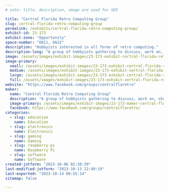```yaml
---
# note: title, description, image are used for SEO

title: "Certral Florida Retro Computing Group"
slug: certral-florida-retro-computing-group
permalink: /exhibits/certral-florida-retro-computing-group/
exhibit-id: 23-173
exhibit-zone: "Opportunity"
space-number: "OA11, OA12"
description: "Hobbyists interested in all forms of retro computing."
description-long: "A group of hobbyists gathering to discuss, work on, share, program, and reminisce about the early days of computing, home-brew, retro computers, and anything related.  If TRS-80, VIC-20, TI-99/4A, Atari 400, C64, Apple II, 6502, Z80, PDP-11 (and more) mean anything to you, then you need to join us."
image: /assets/images/exhibit-images/23-173-exhibit-certral-florida-retro-computing-group-43-retro-computers-5309-large.jpg
image-primary: 
  small: /assets/images/exhibit-images/23-173-exhibit-certral-florida-retro-computing-group-43-retro-computers-5309-small.jpg
  medium: /assets/images/exhibit-images/23-173-exhibit-certral-florida-retro-computing-group-43-retro-computers-5309-medium.jpg
  large: /assets/images/exhibit-images/23-173-exhibit-certral-florida-retro-computing-group-43-retro-computers-5309-large.jpg
  full: /assets/images/exhibit-images/23-173-exhibit-certral-florida-retro-computing-group-43-retro-computers-5309-full.jpg
website: "https://www.facebook.com/groups/centralflaretro"
maker: 
  name: "Central Florida Retro Computing Group"
  description: "A group of hobbyists gathering to discuss, work on, share, program, and reminisce about the early days of computing, home-brew, retro computers, and anything related.  If TRS-80, VIC-20, TI-99/4A, Atari 400, C64, Apple II, 6502, Z80, PDP-11 (and more) mean anything to you, then you need to join us."
  image-primary: /assets/images/exhibit-images/23-173-maker-certral-florida-retro-computing-group-retro-computers-medium.jpg
  facebook: https://www.facebook.com/groups/centralflaretro/
categories: 
  - slug: education
    name: Education
  - slug: electronics
    name: Electronics
  - slug: gaming
    name: Gaming
  - slug: raspberry-pi
    name: Raspberry Pi
  - slug: software
    name: Software
created-jotform: "2023-10-06 02:38:39"
last-modified-jotform: "2023-10-13 22:40:19"
last-exported: "2023-10-14 08:55:14"
sitemap: false

---
```

